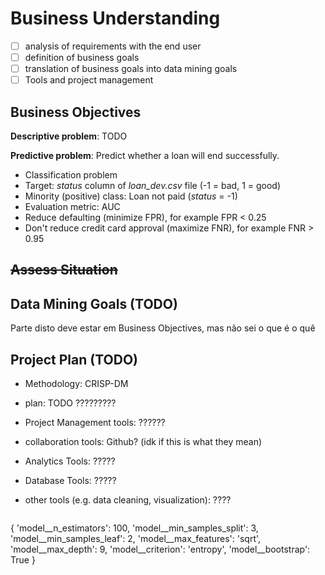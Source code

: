 # Business Understanding

- [ ] analysis of requirements with the end user
- [ ] definition of business goals
- [ ] translation of business goals into data mining goals
- [ ] Tools and project management

## Business Objectives

**Descriptive problem**: TODO

**Predictive problem**: Predict whether a loan will end successfully.

- Classification problem
- Target: *status* column of *loan_dev.csv* file (-1 = bad, 1 = good)
- Minority (positive) class: Loan not paid (*status* = -1)
- Evaluation metric: AUC
- Reduce defaulting (minimize FPR), for example FPR < 0.25
- Don't reduce credit card approval (maximize FNR), for example FNR > 0.95


## ~~Assess Situation~~

## Data Mining Goals (TODO)

Parte disto deve estar em Business Objectives, mas não sei o que é o quê

## Project Plan (TODO)

- Methodology: CRISP-DM
- plan: TODO ?????????
- Project Management tools: ??????
- collaboration tools: Github? (idk if this is what they mean)
- Analytics Tools: ?????
- Database Tools: ?????
- other tools (e.g. data cleaning, visualization): ????


    ```json
{
    'model__n_estimators': 100,
    'model__min_samples_split': 3,
    'model__min_samples_leaf': 2, 
    'model__max_features': 'sqrt', 
    'model__max_depth': 9, 
    'model__criterion': 'entropy', 
    'model__bootstrap': True
}
```